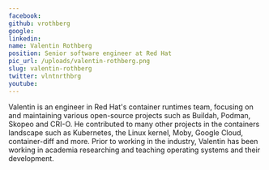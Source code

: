 ```yaml
---
facebook: 
github: vrothberg
google: 
linkedin: 
name: Valentin Rothberg
position: Senior software engineer at Red Hat
pic_url: /uploads/valentin-rothberg.png
slug: valentin-rothberg
twitter: vlntnrthbrg
youtube: 
---
```

<p>Valentin is an engineer in Red Hat&#39;s container runtimes team, focusing on and maintaining various open-source projects such as Buildah, Podman, Skopeo and CRI-O. He contributed to many other projects in the containers landscape such as Kubernetes, the Linux kernel, Moby, Google Cloud, container-diff and more. Prior to working in the industry, Valentin has been working in academia researching and teaching operating systems and their development.</p>

